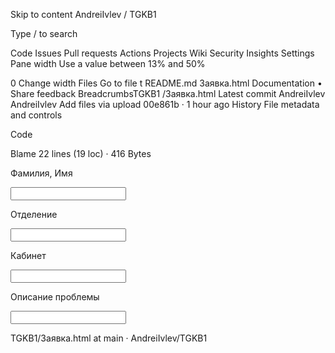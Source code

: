 Skip to content
AndreiIvlev
/
TGKB1

Type / to search

Code
Issues
Pull requests
Actions
Projects
Wiki
Security
Insights
Settings
Pane width
Use a value between 13% and 50%

0
Change width
Files
Go to file
t
README.md
Заявка.html
Documentation • Share feedback
BreadcrumbsTGKB1
/Заявка.html
Latest commit
AndreiIvlev
AndreiIvlev
Add files via upload
00e861b
 · 
1 hour ago
History
File metadata and controls

Code

Blame
22 lines (19 loc) · 416 Bytes
<!DOCTYPE html>
<html lang="ru">
<head>
    <meta charset="UTF-8">
    <title>Title</title>
</head>
<body>
<form action="" method="post">
    <p>Фамилия, Имя</p>
    <input type="text">
    <p>Отделение</p>
    <input type="text">
    <p>Кабинет</p>
    <input type="text">
    <p>Описание проблемы</p>
    <input type="text">


</form>

</body>
</html>
TGKB1/Заявка.html at main · AndreiIvlev/TGKB1
